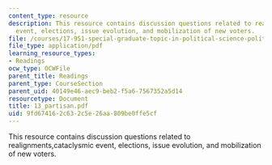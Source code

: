 ```yaml
---
content_type: resource
description: This resource contains discussion questions related to realignments,cataclysmic
  event, elections, issue evolution, and mobilization of new voters.
file: /courses/17-951-special-graduate-topic-in-political-science-political-behavior-fall-2005/9fd674162c632c5e26aa809be0ffe5cf_13_partisan.pdf
file_type: application/pdf
learning_resource_types:
- Readings
ocw_type: OCWFile
parent_title: Readings
parent_type: CourseSection
parent_uid: 40149e46-aec9-beb2-f5a6-7567352a5d14
resourcetype: Document
title: 13_partisan.pdf
uid: 9fd67416-2c63-2c5e-26aa-809be0ffe5cf
---
```

This resource contains discussion questions related to realignments,cataclysmic event, elections, issue evolution, and mobilization of new voters.

